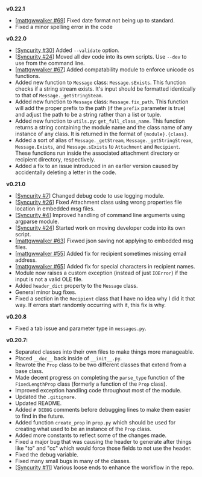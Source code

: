 **v0.22.1**
* [[mattgwwalker #69](https://github.com/Syncurity/msg-extractor/issues/69)] Fixed date format not being up to standard.
* Fixed a minor spelling error in the code

**v0.22.0**
* [[Syncurity #30](https://github.com/Syncurity/msg-extractor/issues/30)] Added `--validate` option.
* [[Syncurity #24](https://github.com/Syncurity/msg-extractor/issues/24)] Moved all dev code into its own scripts. Use `--dev` to use from the command line.
* [[mattgwwalker #67](https://github.com/Syncurity/msg-extractor/issues/67)] Added compatability module to enforce unicode os functions.
* Added new function to `Message` class: `Message.sExists`. This function checks if a string stream exists. It's input should be formatted identically to that of `Message._getStringSteam`.
* Added new function to `Message` class: `Message.fix_path`. This function will add the proper prefix to the path (if the `prefix` parameter is true) and adjust the path to be a string rather than a list or tuple.
* Added new function to `utils.py`: `get_full_class_name`. This function returns a string containing the module name and the class name of any instance of any class. It is returned in the format of `{module}.{class}`.
* Added a sort of alias of `Message._getStream`, `Message._getStringStream`, `Message.Exists`, and `Message.sExists` to `Attachment` and `Recipient`. These functions run inside the associated attachment directory or recipient directory, respectively.
* Added a fix to an issue introduced in an earlier version caused by accidentally deleting a letter in the code.

**v0.21.0**
* [[Syncurity #7](https://github.com/Syncurity/msg-extractor/issues/7)] Changed debug code to use logging module.
* [[Syncurity #26](https://github.com/Syncurity/msg-extractor/issues/26)] Fixed Attachment class using wrong properties file location in embedded msg files.
* [[Syncurity #4](https://github.com/Syncurity/msg-extractor/issues/4)] Improved handling of command line arguments using argparse module.
* [[Syncurity #24](https://github.com/Syncurity/msg-extractor/issues/24)] Started work on moving developer code into its own script.
* [[mattgwwalker #63](https://github.com/mattgwwalker/msg-extractor/issues/63)] Fixwed json saving not applying to embedded msg files.
* [[mattgwwalker #55](https://github.com/mattgwwalker/msg-extractor/issues/55)] Added fix for recipient sometimes missing email address.
* [[mattgwwalker #65](https://github.com/mattgwwalker/msg-extractor/issues/65)] Added fix for special characters in recipient names.
* Module now raises a custom exception (instead of just `IOError`) if the input is not a valid OLE file.
* Added `header_dict` property to the `Message` class.
* General minor bug fixes.
* Fixed a section in the `Recipient` class that I have no idea why I did it that way. If errors start randomly occurring with it, this fix is why.

**v0.20.8**
* Fixed a tab issue and parameter type in `messages.py`.


**v0.20.7:**

* Separated classes into their own files to make things more manageable.
* Placed `__doc__` back inside of `__init__.py`.
* Rewrote the `Prop` class to be two different classes that extend from a base class.
* Made decent progress on completing the `parse_type` function of the `FixedLengthProp` class (formerly a function of the `Prop` class).
* Improved exception handling code throughout most of the module.
* Updated the `.gitignore`.
* Updated README.
* Added `# DEBUG` comments before debugging lines to make them easier to find in the future.
* Added function `create_prop` in `prop.py` which should be used for creating what used to be an instance of the `Prop` class.
* Added more constants to reflect some of the changes made.
* Fixed a major bug that was causing the header to generate after things like "to" and "cc" which would force those fields to not use the header.
* Fixed the debug variable.
* Fixed many small bugs in many of the classes.
* [[Syncurity #11](https://github.com/Syncurity/msg-extractor/issues/11)] Various loose ends to enhance the workflow in the repo.
